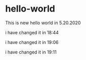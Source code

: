 # hello-world
This is new hello world in 5.20.2020

i have changed it in 18:44

i have changed it in 19:06

i have changed it in 19:11
